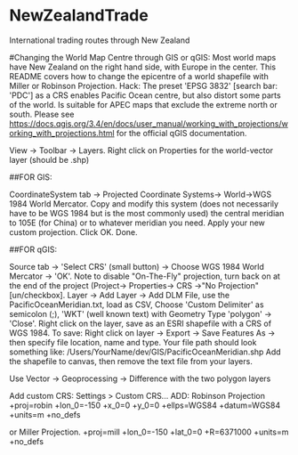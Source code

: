 # NewZealandTrade
International trading routes through New Zealand

#Changing the World Map Centre through GIS or qGIS:
Most world maps have New Zealand on the right hand side, with Europe in the center. This README covers how to change the epicentre of a world shapefile with Miller or Robinson Projection.
Hack: The preset 'EPSG 3832' [search bar: 'PDC'] as a CRS enables Pacific Ocean centre, but also distort some parts of the world. Is suitable for APEC maps that exclude the extreme north or south. 
Please see https://docs.qgis.org/3.4/en/docs/user_manual/working_with_projections/working_with_projections.html for the official qGIS documentation. 


View -> Toolbar -> Layers.
Right click on Properties for the world-vector layer (should be .shp)

##FOR GIS: 

CoordinateSystem tab -> Projected Coordinate Systems-> World->WGS 1984 World Mercator. Copy and modify this system (does not necessarily have to be WGS 1984 but is the most commonly used) the central meridian to 105E (for China) or to whatever meridian
you need. 
Apply your new custom projection. Click OK. Done. 

##FOR qGIS:

Source tab -> 'Select CRS' (small button) -> Choose WGS 1984 World Mercator -> 'OK'. 
Note to disable "On-The-Fly" projection, turn back on at the end of the project (Project-> Properties-> CRS ->"No Projection" [un/checkbox].
Layer -> Add Layer -> Add DLM File, use the PacificOceanMeridian.txt, load as CSV, Choose 'Custom Delimiter' as  semicolon (;), 'WKT' (well known text) with Geometry Type 'polygon' -> 'Close'. 
Right click on the layer, save as an ESRI shapefile with a CRS of WGS 1984. To save: Right click on layer -> Export -> Save Features As -> then specify file location, name and type. 
Your file path should look something like: /Users/YourName/dev/GIS/PacificOceanMeridian.shp
Add the shapefile to canvas, then remove the text file from your layers. 

Use Vector -> Geoprocessing -> Difference with the two polygon layers

Add custom CRS: Settings > Custom CRS... ADD: 
Robinson Projection
+proj=robin +lon_0=-150 +x_0=0 +y_0=0 +ellps=WGS84 +datum=WGS84 +units=m +no_defs

or
Miller Projection.
+proj=mill +lon_0=-150 +lat_0=0 +R=6371000 +units=m +no_defs
